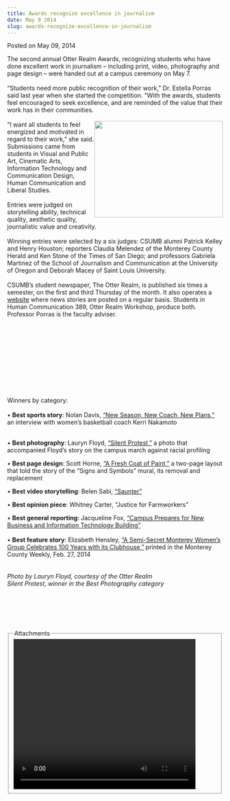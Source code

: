 ```yaml
---
title: Awards recognize excellence in journalism
date: May 9 2014
slug: awards-recognize-excellence-in-journalism
---
```


 



<span class="date">Posted on May 09, 2014    </span>
<p>The second annual Otter Realm Awards, recognizing students who
have done excellent work in journalism &#x2013; including print, video,
photography and page design &#x2013; were handed out at a campus ceremony
on May 7.<br>
<br>
&#x201C;Students need more public recognition of their work,&#x201D; Dr. Estella
Porras said last year when she started the competition. &#x201C;With the
awards, students feel encouraged to seek excellence, and are
reminded of the value that their work has in their
communities.<br>
<br>
<img alt="" src="https://news.csumb.edu/sites/default/files/65/attachments/news/images/silent_protest.png" style="width:300px; float:right; height:225px">&#x201C;I want all
students to feel energized and motivated in regard to their work,&#x201D;
she said.<br>
Submissions came from students in Visual and Public Art, Cinematic
Arts, Information Technology and Communication Design, Human
Communication and Liberal Studies.<br>
<br>
Entries were judged on storytelling ability, technical quality,
aesthetic quality, journalistic value and creativity.<br>
<br>
Winning entries were selected by a six judges: CSUMB alumni Patrick
Kelley and Henry Houston; reporters Claudia Melendez of the
Monterey County Herald and Ken Stone of the Times of San Diego; and
professors Gabriela Martinez of the School of Journalism and
Communication at the University of Oregon and Deborah Macey of
Saint Louis University.<br>
<br>
CSUMB&#x2019;s student newspaper, The Otter Realm, is published six times
a semester, on the first and third Thursday of the month. It also
operates a <a href="https://www.otterrealm.net/" rel="nofollow">website</a> where news stories are posted on a regular
basis. Students in Human Communication 389, Otter Realm Workshop,
produce both. Professor Porras is the faculty adviser.</br></br></br></br></br></br></br></img></br></br></br></br></p>
<p>Winners by category:<br>
<br>
&#x2022; <strong>Best sports story</strong>: Nolan Davis, <a href="https://www.otterrealm.net/article/new-season-new-coach-new-plans" rel="nofollow">&#x201C;New Season, New Coach, New Plans,&#x201D;</a> an interview
with women&#x2019;s basketball coach Kerri Nakamoto</br></br></p>
<p>&#x2022; <strong>Best photography</strong>: Lauryn Floyd, <a href="https://otterrealm.net/article/students-speak-out-silent-protest" rel="nofollow">&#x201C;Silent Protest,&#x201D;</a> a photo that accompanied
Floyd&#x2019;s story on the campus march against racial profiling</p>
<p>&#x2022; <strong>Best page design</strong>: Scott Horne, <a href="https://173.236.25.210/~otterrea/sites/default/files/issues/2014/Otter_Realm_Issue2_Spring2014.pdf" rel="nofollow">&#x201C;A Fresh Coat of Paint,&#x201D;</a> a two-page layout that
told the story of the &#x201C;Signs and Symbols&#x201D; mural, its removal and
replacement</p>
<p>&#x2022; <strong>Best video storytelling</strong>: Belen Sabi, <a href="https://www.youtube.com/watch?v=XHD6QJBsv-k" rel="nofollow">&#x201C;Saunter&#x201D;</a></p>
<p>&#x2022; <strong>Best opinion piece</strong>: Whitney Carter, &#x201C;Justice
for Farmworkers&#x201D;</p>
<p>&#x2022; <strong>Best general reporting</strong>: Jacqueline Fox,
<a href="https://www.otterrealm.net/article/campus-prepares-new-business-and-information-technology-building-1" rel="nofollow">&#x201C;Campus Prepares for New Business and Information
Technology Building&#x201D;</a><br>
<br>
&#x2022; <strong>Best feature story</strong>: Elizabeth Hensley, <a href="https://www.montereycountyweekly.com/archives/2014/0227/a-semi-secret-monterey-women-s-group-celebrates-years-with/article_bced6f42-9f24-11e3-91dc-001a4bcf6878.html" rel="nofollow">&#x201C;A Semi-Secret Monterey Women&#x2019;s Group Celebrates 100
Years with its Clubhouse,&#x201D;</a> printed in the Monterey County
Weekly, Feb. 27, 2014&#xA0;<br>
<br>
<br>
<em>Photo by Lauryn Floyd, courtesy of the Otter Realm<br>
Silent Protest, winner in the Best Photography category</br></em></br></br></br></br></br></p>
<fieldset class="fieldgroup group-attachments">
<legend>Attachments</legend>
<div class="field field-type-emvideo field-field-attach-video">
<div class="field-items">
<div class="field-item odd">
<div class="emvideo emvideo-video emvideo-youtube">
<div class="emfield-emvideo emfield-emvideo-youtube">
<div id="emvideo-youtube-flash-wrapper-1">
<!--<object type="application/x-shockwave-flash" height="350" width="425" data="https://www.youtube.com/v/XHD6QJBsv-k&amp;rel=0&amp;enablejsapi=1&amp;playerapiid=ytplayer&amp;fs=1" id="emvideo-youtube-flash-1">
          <param name="movie" value="https://www.youtube.com/v/XHD6QJBsv-k&amp;rel=0&amp;enablejsapi=1&amp;playerapiid=ytplayer&amp;fs=1" />
          <param name="allowScriptAccess" value="sameDomain"/>
          <param name="quality" value="best"/>
          <param name="allowFullScreen" value="true"/>
          <param name="bgcolor" value="#FFFFFF"/>
          <param name="scale" value="noScale"/>
          <param name="salign" value="TL"/>
          <param name="FlashVars" value="playerMode=embedded" />
          <param name="wmode" value="transparent" />
        </object>-->
<video controls="" width="425" height="350">
<source src="https://r3---sn-o097znee.googlevideo.com/videoplayback?mm=31&amp;initcwndbps=4418750&amp;id=o-AOB5VsOhH_TLRIA_8V5ML56bmzRdPYCufmnMjJCsNMpF&amp;fexp=900718,907263,916104,923368,927622,929244,929821,930676,936121,9406392,943917,947225,948124,952302,952605,952901,955301,957103,957201,959701&amp;expire=1422386859&amp;signature=48DFD9352A2491DF7DA1FC306AD2C71D1ED00EE6.0329C2162EE13B2F216D4869801A3D007A9D8732&amp;upn=agtvREWXPbc&amp;sparams=dur,id,initcwndbps,ip,ipbits,itag,mm,ms,mv,pl,ratebypass,source,upn,expire&amp;ip=198.189.249.65&amp;key=yt5&amp;mt=1422365204&amp;dur=186.154&amp;itag=18&amp;pl=23&amp;source=youtube&amp;ipbits=0&amp;mv=m&amp;sver=3&amp;ratebypass=yes&amp;ms=au&amp;name=XHD6QJBsv-k" type="video/mp4"/></video></div>
</div>
</div>
</div>
</div>
</div>
</fieldset>





```
